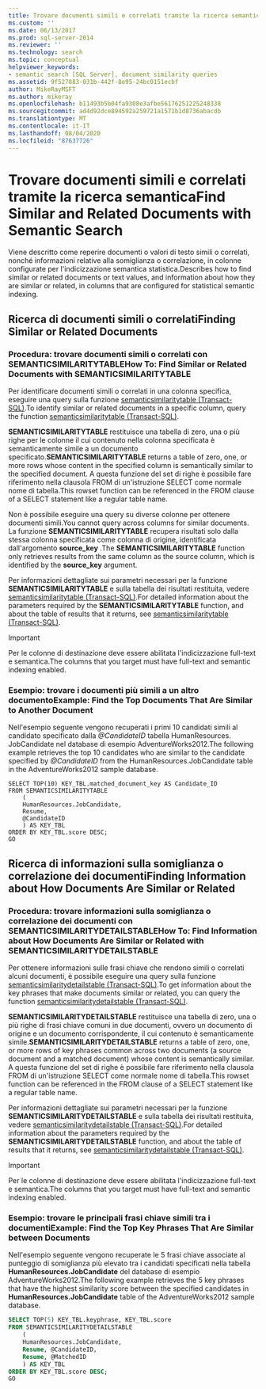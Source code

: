 ```yaml
---
title: Trovare documenti simili e correlati tramite la ricerca semantica | Microsoft Docs
ms.custom: ''
ms.date: 06/13/2017
ms.prod: sql-server-2014
ms.reviewer: ''
ms.technology: search
ms.topic: conceptual
helpviewer_keywords:
- semantic search [SQL Server], document similarity queries
ms.assetid: 9f527883-031b-442f-8e95-24bc0151ecbf
author: MikeRayMSFT
ms.author: mikeray
ms.openlocfilehash: b11493b5b04fa9308e3afbe56176251225248338
ms.sourcegitcommit: ad4d92dce894592a259721a1571b1d8736abacdb
ms.translationtype: MT
ms.contentlocale: it-IT
ms.lasthandoff: 08/04/2020
ms.locfileid: "87637726"
---
```

# <a name="find-similar-and-related-documents-with-semantic-search"></a><span data-ttu-id="2be65-102">Trovare documenti simili e correlati tramite la ricerca semantica</span><span class="sxs-lookup"><span data-stu-id="2be65-102">Find Similar and Related Documents with Semantic Search</span></span>
  <span data-ttu-id="2be65-103">Viene descritto come reperire documenti o valori di testo simili o correlati, nonché informazioni relative alla somiglianza o correlazione, in colonne configurate per l'indicizzazione semantica statistica.</span><span class="sxs-lookup"><span data-stu-id="2be65-103">Describes how to find similar or related documents or text values, and information about how they are similar or related, in columns that are configured for statistical semantic indexing.</span></span>  
  
##  <a name="finding-similar-or-related-documents"></a><a name="BasicsQuerySimilar"></a><span data-ttu-id="2be65-104">Ricerca di documenti simili o correlati</span><span class="sxs-lookup"><span data-stu-id="2be65-104">Finding Similar or Related Documents</span></span>  
  
###  <a name="how-to-find-similar-or-related-documents-with-semanticsimilaritytable"></a><a name="HowToQuerySimilar"></a><span data-ttu-id="2be65-105">Procedura: trovare documenti simili o correlati con SEMANTICSIMILARITYTABLE</span><span class="sxs-lookup"><span data-stu-id="2be65-105">How To: Find Similar or Related Documents with SEMANTICSIMILARITYTABLE</span></span>  
 <span data-ttu-id="2be65-106">Per identificare documenti simili o correlati in una colonna specifica, eseguire una query sulla funzione [semanticsimilaritytable &#40;Transact-SQL&#41;](/sql/relational-databases/system-functions/semanticsimilaritytable-transact-sql).</span><span class="sxs-lookup"><span data-stu-id="2be65-106">To identify similar or related documents in a specific column, query the function [semanticsimilaritytable &#40;Transact-SQL&#41;](/sql/relational-databases/system-functions/semanticsimilaritytable-transact-sql).</span></span>  
  
 <span data-ttu-id="2be65-107">**SEMANTICSIMILARITYTABLE** restituisce una tabella di zero, una o più righe per le colonne il cui contenuto nella colonna specificata è semanticamente simile a un documento specificato.</span><span class="sxs-lookup"><span data-stu-id="2be65-107">**SEMANTICSIMILARITYTABLE** returns a table of zero, one, or more rows whose content in the specified column is semantically similar to the specified document.</span></span> <span data-ttu-id="2be65-108">A questa funzione del set di righe è possibile fare riferimento nella clausola FROM di un'istruzione SELECT come normale nome di tabella.</span><span class="sxs-lookup"><span data-stu-id="2be65-108">This rowset function can be referenced in the FROM clause of a SELECT statement like a regular table name.</span></span>  
  
 <span data-ttu-id="2be65-109">Non è possibile eseguire una query su diverse colonne per ottenere documenti simili.</span><span class="sxs-lookup"><span data-stu-id="2be65-109">You cannot query across columns for similar documents.</span></span> <span data-ttu-id="2be65-110">La funzione **SEMANTICSIMILARITYTABLE** recupera risultati solo dalla stessa colonna specificata come colonna di origine, identificata dall'argomento **source_key** .</span><span class="sxs-lookup"><span data-stu-id="2be65-110">The **SEMANTICSIMILARITYTABLE** function only retrieves results from the same column as the source column, which is identified by the **source_key** argument.</span></span>  
  
 <span data-ttu-id="2be65-111">Per informazioni dettagliate sui parametri necessari per la funzione **SEMANTICSIMILARITYTABLE** e sulla tabella dei risultati restituita, vedere [semanticsimilaritytable &#40;Transact-SQL&#41;](/sql/relational-databases/system-functions/semanticsimilaritytable-transact-sql).</span><span class="sxs-lookup"><span data-stu-id="2be65-111">For detailed information about the parameters required by the **SEMANTICSIMILARITYTABLE** function, and about the table of results that it returns, see [semanticsimilaritytable &#40;Transact-SQL&#41;](/sql/relational-databases/system-functions/semanticsimilaritytable-transact-sql).</span></span>  
  
> [!IMPORTANT]  
>  <span data-ttu-id="2be65-112">Per le colonne di destinazione deve essere abilitata l'indicizzazione full-text e semantica.</span><span class="sxs-lookup"><span data-stu-id="2be65-112">The columns that you target must have full-text and semantic indexing enabled.</span></span>  
  
###  <a name="example-find-the-top-documents-that-are-similar-to-another-document"></a><a name="HowToIdentifySimilar"></a><span data-ttu-id="2be65-113">Esempio: trovare i documenti più simili a un altro documento</span><span class="sxs-lookup"><span data-stu-id="2be65-113">Example: Find the Top Documents That Are Similar to Another Document</span></span>  
 <span data-ttu-id="2be65-114">Nell'esempio seguente vengono recuperati i primi 10 candidati simili al candidato specificato dalla *@CandidateID* tabella HumanResources. JobCandidate nel database di esempio AdventureWorks2012.</span><span class="sxs-lookup"><span data-stu-id="2be65-114">The following example retrieves the top 10 candidates who are similar to the candidate specified by *@CandidateID* from the HumanResources.JobCandidate table in the AdventureWorks2012 sample database.</span></span>  
  
```scr  
SELECT TOP(10) KEY_TBL.matched_document_key AS Candidate_ID  
FROM SEMANTICSIMILARITYTABLE  
    (  
    HumanResources.JobCandidate,  
    Resume,  
    @CandidateID  
    ) AS KEY_TBL  
ORDER BY KEY_TBL.score DESC;  
GO  
```  
  
##  <a name="finding-information-about-how-documents-are-similar-or-related"></a><a name="BasicsQuerySimilarity"></a><span data-ttu-id="2be65-115">Ricerca di informazioni sulla somiglianza o correlazione dei documenti</span><span class="sxs-lookup"><span data-stu-id="2be65-115">Finding Information about How Documents Are Similar or Related</span></span>  
  
###  <a name="how-to-find-information-about-how-documents-are-similar-or-related-with-semanticsimilaritydetailstable"></a><a name="HowToQuerySimilarity"></a><span data-ttu-id="2be65-116">Procedura: trovare informazioni sulla somiglianza o correlazione dei documenti con SEMANTICSIMILARITYDETAILSTABLE</span><span class="sxs-lookup"><span data-stu-id="2be65-116">How To: Find Information about How Documents Are Similar or Related with SEMANTICSIMILARITYDETAILSTABLE</span></span>  
 <span data-ttu-id="2be65-117">Per ottenere informazioni sulle frasi chiave che rendono simili o correlati alcuni documenti, è possibile eseguire una query sulla funzione [semanticsimilaritydetailstable &#40;Transact-SQL&#41;](/sql/relational-databases/system-functions/semanticsimilaritydetailstable-transact-sql).</span><span class="sxs-lookup"><span data-stu-id="2be65-117">To get information about the key phrases that make documents similar or related, you can query the function [semanticsimilaritydetailstable &#40;Transact-SQL&#41;](/sql/relational-databases/system-functions/semanticsimilaritydetailstable-transact-sql).</span></span>  
  
 <span data-ttu-id="2be65-118">**SEMANTICSIMILARITYDETAILSTABLE** restituisce una tabella di zero, una o più righe di frasi chiave comuni in due documenti, ovvero un documento di origine e un documento corrispondente, il cui contenuto è semanticamente simile.</span><span class="sxs-lookup"><span data-stu-id="2be65-118">**SEMANTICSIMILARITYDETAILSTABLE** returns a table of zero, one, or more rows of key phrases common across two documents (a source document and a matched document) whose content is semantically similar.</span></span> <span data-ttu-id="2be65-119">A questa funzione del set di righe è possibile fare riferimento nella clausola FROM di un'istruzione SELECT come normale nome di tabella.</span><span class="sxs-lookup"><span data-stu-id="2be65-119">This rowset function can be referenced in the FROM clause of a SELECT statement like a regular table name.</span></span>  
  
 <span data-ttu-id="2be65-120">Per informazioni dettagliate sui parametri necessari per la funzione **SEMANTICSIMILARITYDETAILSTABLE** e sulla tabella dei risultati restituita, vedere [semanticsimilaritydetailstable &#40;Transact-SQL&#41;](/sql/relational-databases/system-functions/semanticsimilaritydetailstable-transact-sql).</span><span class="sxs-lookup"><span data-stu-id="2be65-120">For detailed information about the parameters required by the **SEMANTICSIMILARITYDETAILSTABLE** function, and about the table of results that it returns, see [semanticsimilaritydetailstable &#40;Transact-SQL&#41;](/sql/relational-databases/system-functions/semanticsimilaritydetailstable-transact-sql).</span></span>  
  
> [!IMPORTANT]  
>  <span data-ttu-id="2be65-121">Per le colonne di destinazione deve essere abilitata l'indicizzazione full-text e semantica.</span><span class="sxs-lookup"><span data-stu-id="2be65-121">The columns that you target must have full-text and semantic indexing enabled.</span></span>  
  
###  <a name="example-find-the-top-key-phrases-that-are-similar-between-documents"></a><a name="HowToSimilarPhrases"></a><span data-ttu-id="2be65-122">Esempio: trovare le principali frasi chiave simili tra i documenti</span><span class="sxs-lookup"><span data-stu-id="2be65-122">Example: Find the Top Key Phrases That Are Similar between Documents</span></span>  
 <span data-ttu-id="2be65-123">Nell'esempio seguente vengono recuperate le 5 frasi chiave associate al punteggio di somiglianza più elevato tra i candidati specificati nella tabella **HumanResources.JobCandidate** del database di esempio AdventureWorks2012.</span><span class="sxs-lookup"><span data-stu-id="2be65-123">The following example retrieves the 5 key phrases that have the highest similarity score between the specified candidates in **HumanResources.JobCandidate** table of the AdventureWorks2012 sample database.</span></span>  
  
```sql  
SELECT TOP(5) KEY_TBL.keyphrase, KEY_TBL.score  
FROM SEMANTICSIMILARITYDETAILSTABLE  
    (  
    HumanResources.JobCandidate,  
    Resume, @CandidateID,  
    Resume, @MatchedID  
    ) AS KEY_TBL  
ORDER BY KEY_TBL.score DESC;  
GO  
```  
  
  
